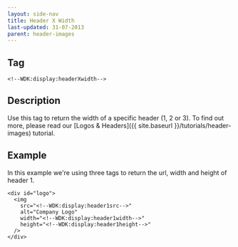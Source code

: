 ```yaml
---
layout: side-nav
title: Header X Width
last-updated: 31-07-2013
parent: header-images
---
```


## Tag

`<!--WDK:display:headerXwidth-->`

## Description

Use this tag to return the width of a specific header (1, 2 or 3). To find out more, please read our [Logos & Headers]({{ site.baseurl }}/tutorials/header-images) tutorial.

## Example

In this example we're using three tags to return the url, width and height of header 1.

~~~
<div id="logo">
  <img
    src="<!--WDK:display:header1src-->"
    alt="Company Logo"
    width="<!--WDK:display:header1width-->"
    height="<!--WDK:display:header1height-->"
  />
</div>
~~~